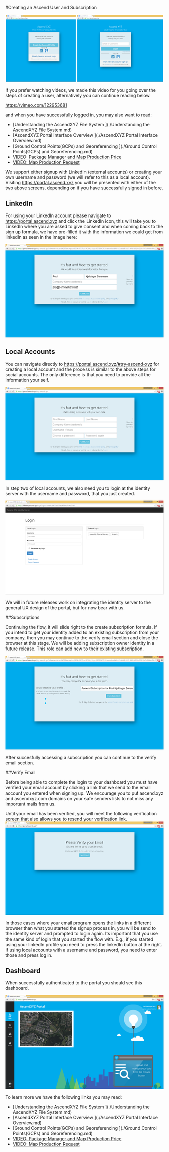 #Creating an Ascend User and Subscription

![LoginScreens](../images/login_screens.png)


If you prefer watching videos, we made this video for you going over the steps of creating a user, alternatively you can continue reading below.

https://vimeo.com/122953681

and when you have successfully logged in, you may also want to read:

* [Understanding the AscendXYZ File System ](./Understanding the AscendXYZ File System.md)
* [AscendXYZ Portal Interface Overview ](./AscendXYZ Portal Interface Overview.md)
* [Ground Control Points(GCPs) and Georeferencing ](./Ground Control Points(GCPs) and Georeferencing.md)
* [VIDEO: Package Manager and Map Production Price ](https://vimeo.com/123604920)
* [VIDEO: Map Production Request ](https://vimeo.com/123826702)



We support either signup with LinkedIn (external accounts) or creating your own username and password (we will refer to this as a local account). Visiting https://portal.ascend.xyz you will be presented with either of the two above screens, depending on if you have successfully signed in before. 

## LinkedIn
For using your LinkedIn account please navigate to https://portal.ascend.xyz and click the LinkedIn icon, this will take you to LinkedIn where you are asked to give consent and when coming back to the sign up formula, we have pre-filled it with the information we could get from linkedIn as seen in the image here:

![LinkedInStep1](../images/signup_linkedin_step1.png)

## Local Accounts

You can navigate directly to https://portal.ascend.xyz/#try-ascend-xyz for creating a local account and the process is similar to the above steps for social accounts. The only difference is that you need to provide all the information your self.

![CreateAccount](../images/create_local_account.png)

In step two of local accounts, we also need you to login at the identity server with the username and password, that you just created.

![Idsrv](../images/idsrv.png)

We will in future releases work on integrating the identity server to the general UX design of the portal, but for now bear with us. 


##Subscriptions

Continuing the flow, it will slide right to the create subscription formula. If you intend to get your identity added to an existing subscription from your company, then you may continue to the verify email section and close the browser at this stage. We will be adding subscription owner identity in a future release. This role can add new to their existing subscription.

![CreateSubscription](../images/signup_linkedin_step2.png)

After succesfully accessing a subscription you can continue to the verify email section.


##Verify Email

Before being able to complete the login to your dashboard you must have verified your email account by clicking a link that we send to the email account you entered when signing up. We encourage you to put ascend.xyz and ascendxyz.com domains on your safe senders lists to not miss any important mails from us.

Until your email has been verified, you will meet the following verification screen that also allows you to resend your verification link.
![VerifyEmail](../images/verify_email.png)

In those cases where your email program opens the links in a different browser than what you started the signup process in, you will be send to the identity server and prompted to login again. Its important that you use the same kind of login that you started the flow with. E.g., if you started using your linkedIn profile you need to press the linkedIn button at the right. If using local accounts with a username and password, you need to enter those and press log in.



## Dashboard
When successfully authenticated to the portal you should see this dashboard.

![Dashboard](../images/dashboard.png)

To learn more we have the following links you may read:

* [Understanding the AscendXYZ File System ](./Understanding the AscendXYZ File System.md)
* [AscendXYZ Portal Interface Overview ](./AscendXYZ Portal Interface Overview.md)
* [Ground Control Points(GCPs) and Georeferencing ](./Ground Control Points(GCPs) and Georeferencing.md)
* [VIDEO: Package Manager and Map Production Price ](https://vimeo.com/123604920)
* [VIDEO: Map Production Request ](https://vimeo.com/123826702)



